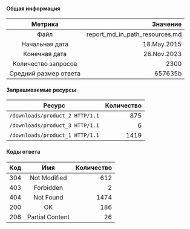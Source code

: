 #### Общая информация

|        Метрика        |     Значение |
|:---------------------:|-------------:|
|         Файл          | report_md_in_path_resources.md |
|    Начальная дата     | 18.May.2015 |
|     Конечная дата     | 26.Nov.2023 |
|  Количество запросов  | 2300 |
| Средний размер ответа | 657635b |

#### Запрашиваемые ресурсы

|     Ресурс      | Количество |
|:---------------:|-----------:|
|  `/downloads/product_2 HTTP/1.1`  |      875 |
|  `/downloads/product_3 HTTP/1.1`  |      6 |
|  `/downloads/product_1 HTTP/1.1`  |      1419 |

#### Коды ответа

| Код |          Имя          | Количество |
|:---:|:---------------------:|-----------:|
| 304 | Not Modified | 612 |
| 403 | Forbidden | 2 |
| 404 | Not Found | 1474 |
| 200 | OK | 186 |
| 206 | Partial Content | 26 |
